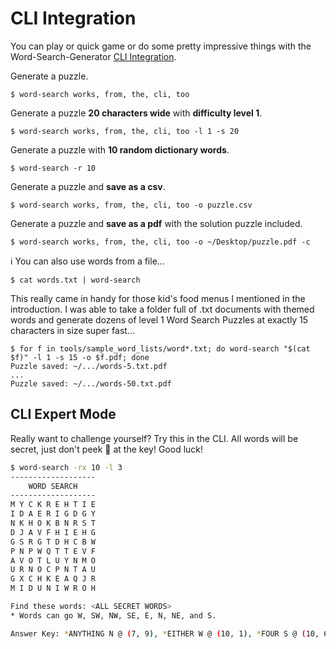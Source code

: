 # CLI Integration

You can play or quick game or do some pretty impressive things with the Word-Search-Generator [CLI Integration](../reference/cli.md).

Generate a puzzle.

```
$ word-search works, from, the, cli, too
```
Generate a puzzle **20 characters wide** with **difficulty level 1**.

```
$ word-search works, from, the, cli, too -l 1 -s 20
```
Generate a puzzle with **10 random dictionary words**.

```
$ word-search -r 10
```
Generate a puzzle and **save as a csv**.

```
$ word-search works, from, the, cli, too -o puzzle.csv
```
Generate a puzzle and **save as a pdf** with the solution puzzle included.

```
$ word-search works, from, the, cli, too -o ~/Desktop/puzzle.pdf -c
```
ℹ️ You can also use words from a file...

```
$ cat words.txt | word-search
```

This really came in handy for those kid's food menus I mentioned in the introduction. I was able to take a folder full of .txt documents with themed words and generate dozens of level 1 Word Search Puzzles at exactly 15 characters in size super fast...

```
$ for f in tools/sample_word_lists/word*.txt; do word-search "$(cat $f)" -l 1 -s 15 -o $f.pdf; done
Puzzle saved: ~/.../words-5.txt.pdf
...
Puzzle saved: ~/.../words-50.txt.pdf
```

## CLI Expert Mode

Really want to challenge yourself? Try this in the CLI. All words will be secret, just don't peek 🫣 at the key! Good luck!

```bash
$ word-search -rx 10 -l 3
-------------------
    WORD SEARCH
-------------------
M Y C K R E H T I E
I D A E R I G D G Y
N K H O K B N R S T
D J A V F H I E H G
G S R G T D H C B W
P N P W Q T T E V F
A V O T L U Y N M O
U R N O C P N T A U
G X C H K E A Q J R
M I D U N I W R O H

Find these words: <ALL SECRET WORDS>
* Words can go W, SW, NW, SE, E, N, NE, and S.

Answer Key: *ANYTHING N @ (7, 9), *EITHER W @ (10, 1), *FOUR S @ (10, 6), *GROWTH NE @ (1, 9), *HOT N @ (4, 9), *MIND S @ (1, 1), *PERFORMANCE None @ None, *PUT N @ (6, 8), *READ W @ (5, 2), *RECENT S @ (8, 3)
```
